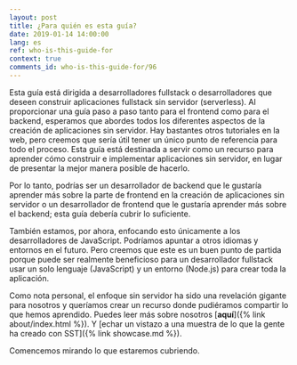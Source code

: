 ```yaml
---
layout: post
title: ¿Para quién es esta guía?
date: 2019-01-14 14:00:00
lang: es
ref: who-is-this-guide-for
context: true
comments_id: who-is-this-guide-for/96
---
```


Esta guía está dirigida a desarrolladores fullstack o desarrolladores que deseen construir aplicaciones fullstack sin servidor (serverless). Al proporcionar una guía paso a paso tanto para el frontend como para el backend, esperamos que abordes todos los diferentes aspectos de la creación de aplicaciones sin servidor. Hay bastantes otros tutoriales en la web, pero creemos que sería útil tener un único punto de referencia para todo el proceso. Esta guía está destinada a servir como un recurso para aprender cómo construir e implementar aplicaciones sin servidor, en lugar de presentar la mejor manera posible de hacerlo.

Por lo tanto, podrías ser un desarrollador de backend que le gustaría aprender más sobre la parte de frontend en la creación de aplicaciones sin servidor o un desarrollador de frontend que le gustaría aprender más sobre el backend; esta guía debería cubrir lo suficiente.

También estamos, por ahora, enfocando esto únicamente a los desarrolladores de JavaScript. Podríamos apuntar a otros idiomas y entornos en el futuro. Pero creemos que este es un buen punto de partida porque puede ser realmente beneficioso para un desarrollador fullstack usar un solo lenguaje (JavaScript) y un entorno (Node.js) para crear toda la aplicación.

Como nota personal, el enfoque sin servidor ha sido una revelación gigante para nosotros y queríamos crear un recurso donde pudiéramos compartir lo que hemos aprendido. Puedes leer más sobre nosotros [**aquí**]({% link about/index.html %}). Y [echar un vistazo a una muestra de lo que la gente ha creado con SST]({% link showcase.md %}).

Comencemos mirando lo que estaremos cubriendo.
